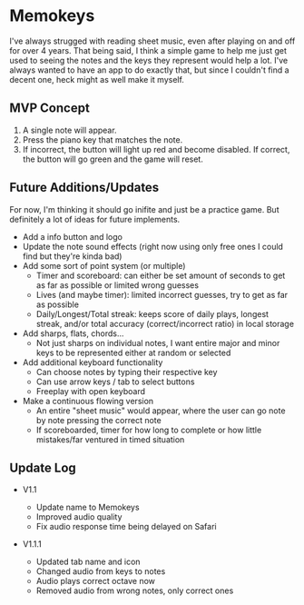 # Memokeys

I've always strugged with reading sheet music, even after playing on and off for over 4 years. That being said, I think a simple game to help me just get used to seeing the notes and the keys they represent would help a lot. I've always wanted to have an app to do exactly that, but since I couldn't find a decent one, heck might as well make it myself. 

## MVP Concept
1. A single note will appear.
2. Press the piano key that matches the note. 
3. If incorrect, the button will light up red and become disabled. If correct, the button will go green and the game will reset.

## Future Additions/Updates
For now, I'm thinking it should go inifite and just be a practice game. But definitely a lot of ideas for future implements.
- Add a info button and logo
- Update the note sound effects (right now using only free ones I could find but they're kinda bad)
- Add some sort of point system (or multiple)
  - Timer and scoreboard: can either be set amount of seconds to get as far as possible or limited wrong guesses
  - Lives (and maybe timer): limited incorrect guesses, try to get as far as possible
  - Daily/Longest/Total streak: keeps score of daily plays, longest streak, and/or total accuracy (correct/incorrect ratio) in local storage 
- Add sharps, flats, chords...
  - Not just sharps on individual notes, I want entire major and minor keys to be represented either at random or selected
- Add additional keyboard functionality
  - Can choose notes by typing their respective key
  - Can use arrow keys / tab to select buttons
  - Freeplay with open keyboard
- Make a continuous flowing version
  - An entire "sheet music" would appear, where the user can go note by note pressing the correct note
  - If scoreboarded, timer for how long to complete or how little mistakes/far ventured in timed situation 

## Update Log
- V1.1
  - Update name to Memokeys
  - Improved audio quality
  - Fix audio response time being delayed on Safari

- V1.1.1
  - Updated tab name and icon
  - Changed audio from keys to notes
  - Audio plays correct octave now
  - Removed audio from wrong notes, only correct ones